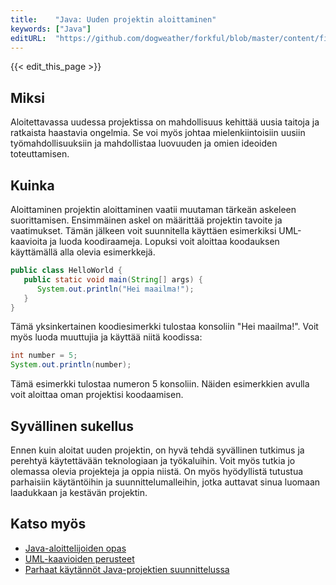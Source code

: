 ```yaml
---
title:    "Java: Uuden projektin aloittaminen"
keywords: ["Java"]
editURL:  "https://github.com/dogweather/forkful/blob/master/content/fi/java/starting-a-new-project.md"
---
```


{{< edit_this_page >}}

## Miksi

Aloitettavassa uudessa projektissa on mahdollisuus kehittää uusia taitoja ja ratkaista haastavia ongelmia. Se voi myös johtaa mielenkiintoisiin uusiin työmahdollisuuksiin ja mahdollistaa luovuuden ja omien ideoiden toteuttamisen.

## Kuinka

Aloittaminen projektin aloittaminen vaatii muutaman tärkeän askeleen suorittamisen. Ensimmäinen askel on määrittää projektin tavoite ja vaatimukset. Tämän jälkeen voit suunnitella käyttäen esimerkiksi UML-kaavioita ja luoda koodiraameja. Lopuksi voit aloittaa koodauksen käyttämällä alla olevia esimerkkejä.

```Java
public class HelloWorld {
   public static void main(String[] args) {
      System.out.println("Hei maailma!");
   }
}
```

Tämä yksinkertainen koodiesimerkki tulostaa konsoliin "Hei maailma!". Voit myös luoda muuttujia ja käyttää niitä koodissa:

```Java
int number = 5;
System.out.println(number);
```

Tämä esimerkki tulostaa numeron 5 konsoliin. Näiden esimerkkien avulla voit aloittaa oman projektisi koodaamisen.

## Syvällinen sukellus

Ennen kuin aloitat uuden projektin, on hyvä tehdä syvällinen tutkimus ja perehtyä käytettävään teknologiaan ja työkaluihin. Voit myös tutkia jo olemassa olevia projekteja ja oppia niistä. On myös hyödyllistä tutustua parhaisiin käytäntöihin ja suunnittelumalleihin, jotka auttavat sinua luomaan laadukkaan ja kestävän projektin.

## Katso myös

- [Java-aloittelijoiden opas](https://www.hackerrank.com/blog/java-getting-started-guide)
- [UML-kaavioiden perusteet](https://www.tutorialspoint.com/uml/index.htm)
- [Parhaat käytännöt Java-projektien suunnittelussa](https://www.javatpoint.com/java-best-practices)